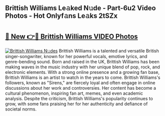 ## Brittish Williams Le𝚊ked N𝚞de - Part-6u2 Video Photos - Hot Onlyf𝚊ns Le𝚊ks 2tSZx

# <h2><a href="http://ab61501.deff.icu/?id=Brittish+Williams">🔗 New 👉🔴 Brittish Williams VIDEO Photos</a></h2>

[![Brittish Williams N𝚞des](https://i.imgur.com/rIISA9y.gif)](http://ab61501.deff.icu/?id=Brittish+Williams)
Brittish Williams is a talented and versatile British singer-songwriter, known for her powerful vocals, emotive lyrics, and genre-bending sound. Born and raised in the UK, Brittish Williams has been making waves in the music industry with her unique blend of pop, rock, and electronic elements. With a strong online presence and a growing fan base, Brittish Williams is an artist to watch in the years to come. Brittish Williams's followers, known as "Sirens," are fiercely loyal and often engage in online discussions about her work and controversies. Her content has become a cultural phenomenon, inspiring fan art, memes, and even academic analysis. Despite the criticism, Brittish Williams's popularity continues to grow, with some fans praising her for her authenticity and defiance of societal norms.
